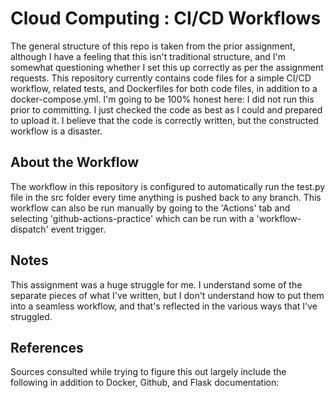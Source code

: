 # Cloud Computing : CI/CD Workflows

The general structure of this repo is taken from the prior assignment, although I have a feeling that this isn't traditional structure, and I'm somewhat questioning whether I set this up correctly as per the assignment requests.
This repository currently contains code files for a simple CI/CD workflow, related tests, and Dockerfiles for both code files, in addition to a docker-compose.yml.
I'm going to be 100% honest here: I did not run this prior to committing. I just checked the code as best as I could and prepared to upload it. I believe that the code is correctly written, but the constructed workflow is a disaster.

## About the Workflow
The workflow in this repository is configured to automatically run the test.py file in the src folder every time anything is pushed back to any branch.
This workflow can also be run manually by going to the 'Actions' tab and selecting 'github-actions-practice' which can be run with a 'workflow-dispatch' event trigger.

## Notes

This assignment was a huge struggle for me. I understand some of the separate pieces of what I've written, but I don't understand how to put them into a seamless workflow, and that's reflected in the various ways that I've struggled.


## References

Sources consulted while trying to figure this out largely include the following in addition to Docker, Github, and Flask documentation: 
